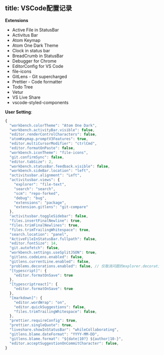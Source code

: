 title: VSCode配置记录
---

**Extensions**
- Active File in StatusBar
- Activitus Bar
- Atom Keymap
- Atom One Dark Theme
- Clock in status bar
- BreadCrumb in StatusBar
- Debugger for Chrome
- EditorConfig for VS Code
- file-icons
- GitLens - Git supercharged
- Prettier - Code formatter
- Todo Tree
- Vetur
- VS Live Share
- vscode-styled-components

**User Setting**:
```javascript
{
  "workbench.colorTheme": "Atom One Dark",
  "workbench.activityBar.visible": false,
  "editor.renderControlCharacters": false,
  "atomKeymap.promptV3Features": true,
  "editor.multiCursorModifier": "ctrlCmd",
  "editor.formatOnPaste": false,
  "workbench.iconTheme": "file-icons",
  "git.confirmSync": false,
  "editor.tabSize": 2,
  "workbench.statusBar.feedback.visible": false,
  "workbench.sideBar.location": "left",
  "activitusbar.alignment": "Left",
  "activitusbar.views": {
    "explorer": "file-text",
    "search": "search",
    "scm": "repo-forked",
    "debug": "bug",
    "extensions": "package",
    "extension.gitlens": "git-compare"
  },
  "activitusbar.toggleSidebar": false,
  "files.insertFinalNewline": true,
  "files.trimFinalNewlines": true,
  "files.trimTrailingWhitespace": true,
  "search.location": "panel",
  "ActiveFileInStatusBar.fullpath": false,
  "editor.fontSize": 14,
  "git.autofetch": false,
  "workbench.settings.useSplitJSON": true,
  "gitlens.codeLens.enabled": false,
  "gitlens.currentLine.enabled": false,
  "problems.decorations.enabled": false, // 仅取消问题的explorer.decorations
  "[typescript]": {
    "editor.formatOnSave": true
  },
  "[typescriptreact]": {
    "editor.formatOnSave": true
  },
  "[markdown]": {
    "editor.wordWrap": "on",
    "editor.quickSuggestions": false,
    "files.trimTrailingWhitespace": false,
  },
  "prettier.requireConfig": true,
  "prettier.singleQuote": true,
  "liveshare.showInStatusBar": "whileCollaborating",
  "gitlens.blame.dateFormat": "YYYY-MM-DD",
  "gitlens.blame.format": "${date|10?} ${author|10-}",
  "editor.acceptSuggestionOnCommitCharacter": false,
}
```
